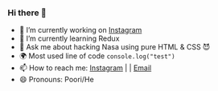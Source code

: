 ### Hi there 👋


- 🔭 I’m currently working on [Instagram](https://www.instagram.com/junior.coders/)
- 🌱 I’m currently learning Redux
- 💬 Ask me about hacking Nasa using pure HTML & CSS  😈
- 🌍 Most used line of code `console.log("test")`
- 📫 How to reach me: [Instagram](https://www.instagram.com/this.poori/) | | [Email](mailto:pooriafaramarzian@gamil.com)
- 😄 Pronouns: Poori/He
